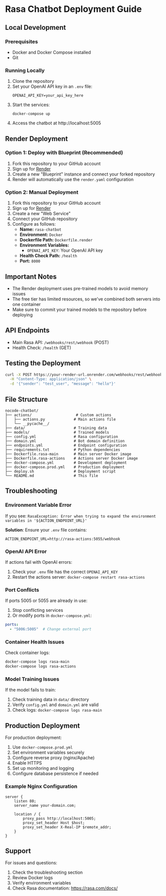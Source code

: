 # Rasa Chatbot Deployment Guide

## Local Development

### Prerequisites
- Docker and Docker Compose installed
- Git

### Running Locally
1. Clone the repository
2. Set your OpenAI API key in an `.env` file:
   ```
   OPENAI_API_KEY=your_api_key_here
   ```
3. Start the services:
   ```
   docker-compose up
   ```
4. Access the chatbot at http://localhost:5005

## Render Deployment

### Option 1: Deploy with Blueprint (Recommended)
1. Fork this repository to your GitHub account
2. Sign up for [Render](https://render.com)
3. Create a new "Blueprint" instance and connect your forked repository
4. Render will automatically use the `render.yaml` configuration

### Option 2: Manual Deployment
1. Fork this repository to your GitHub account
2. Sign up for [Render](https://render.com)
3. Create a new "Web Service"
4. Connect your GitHub repository
5. Configure as follows:
   - **Name:** `rasa-chatbot`
   - **Environment:** `Docker`
   - **Dockerfile Path:** `Dockerfile.render`
   - **Environment Variables:**
     - `OPENAI_API_KEY`: Your OpenAI API key
   - **Health Check Path:** `/health`
   - **Port:** `8000`

## Important Notes
- The Render deployment uses pre-trained models to avoid memory issues
- The free tier has limited resources, so we've combined both servers into one container
- Make sure to commit your trained models to the repository before deploying

## API Endpoints
- Main Rasa API: `/webhooks/rest/webhook` (POST)
- Health Check: `/health` (GET)

## Testing the Deployment
```bash
curl -X POST https://your-render-url.onrender.com/webhooks/rest/webhook \
  -H "Content-Type: application/json" \
  -d '{"sender": "test_user", "message": "hello"}'
```

## File Structure

```
nocode-chatbot/
├── actions/                    # Custom actions
│   ├── actions.py             # Main actions file
│   └── __pycache__/
├── data/                      # Training data
├── models/                    # Trained models
├── config.yml                 # Rasa configuration
├── domain.yml                 # Bot domain definition
├── endpoints.yml              # Endpoint configuration
├── requirements.txt           # Python dependencies
├── Dockerfile.rasa-main       # Main server Docker image
├── Dockerfile.rasa-actions    # Actions server Docker image
├── docker-compose.yml         # Development deployment
├── docker-compose.prod.yml    # Production deployment
├── deploy.sh                  # Deployment script
└── README.md                  # This file
```

## Troubleshooting

### Environment Variable Error
If you see: `RasaException: Error when trying to expand the environment variables in '${ACTION_ENDPOINT_URL}'`

**Solution**: Ensure your `.env` file contains:
```env
ACTION_ENDPOINT_URL=http://rasa-actions:5055/webhook
```

### OpenAI API Error
If actions fail with OpenAI errors:

1. Check your `.env` file has the correct `OPENAI_API_KEY`
2. Restart the actions server: `docker-compose restart rasa-actions`

### Port Conflicts
If ports 5005 or 5055 are already in use:

1. Stop conflicting services
2. Or modify ports in `docker-compose.yml`:
```yaml
ports:
  - "5006:5005"  # Change external port
```

### Container Health Issues
Check container logs:
```bash
docker-compose logs rasa-main
docker-compose logs rasa-actions
```

### Model Training Issues
If the model fails to train:

1. Check training data in `data/` directory
2. Verify `config.yml` and `domain.yml` are valid
3. Check logs: `docker-compose logs rasa-main`

## Production Deployment

For production deployment:

1. Use `docker-compose.prod.yml`
2. Set environment variables securely
3. Configure reverse proxy (nginx/Apache)
4. Enable HTTPS
5. Set up monitoring and logging
6. Configure database persistence if needed

### Example Nginx Configuration
```nginx
server {
    listen 80;
    server_name your-domain.com;

    location / {
        proxy_pass http://localhost:5005;
        proxy_set_header Host $host;
        proxy_set_header X-Real-IP $remote_addr;
    }
}
```

## Support

For issues and questions:
1. Check the troubleshooting section
2. Review Docker logs
3. Verify environment variables
4. Check Rasa documentation: https://rasa.com/docs/ 